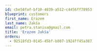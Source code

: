 ```yaml
---
id: cbe58faf-bf10-4039-a512-c4456ff78953
blueprint: customers
first_name: Erazem
last_name: Jakša
email: petra.stanisa@gmail.com
title: 'Erazem Jakša'
orders:
  - 92518fd3-0145-45bf-b807-1924ff45a387
---
```

